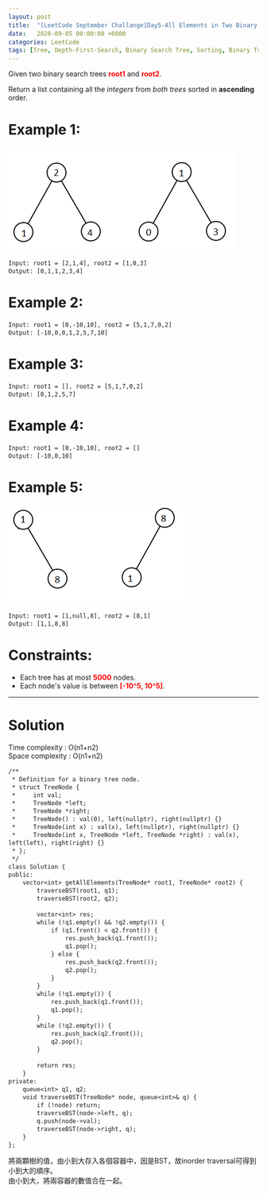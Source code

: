 ```yaml
---
layout: post
title:  "[LeetCode September Challange]Day5-All Elements in Two Binary Search Trees"
date:   2020-09-05 00:00:00 +0800
categories: LeetCode
tags: [Tree, Depth-First-Search, Binary Search Tree, Sorting, Binary Tree, C++]
---
```

Given two binary search trees **<font color="red">root1</font>** and **<font color="red">root2</font>**.

Return a list containing all the *integers* from *both trees* sorted in **ascending** order.

 

# Example 1:  
![](https://github.com/nshawn4675/nshawn4675.github.io/blob/master/_pic/AllElementsInTwoBST_ex1.png?raw=true)

	Input: root1 = [2,1,4], root2 = [1,0,3]
	Output: [0,1,1,2,3,4]

# Example 2:  
	Input: root1 = [0,-10,10], root2 = [5,1,7,0,2]
	Output: [-10,0,0,1,2,5,7,10]

# Example 3:  
	Input: root1 = [], root2 = [5,1,7,0,2]
	Output: [0,1,2,5,7]

# Example 4:  
	Input: root1 = [0,-10,10], root2 = []
	Output: [-10,0,10]

# Example 5:  
![](https://github.com/nshawn4675/nshawn4675.github.io/blob/master/_pic/AllElementsInTwoBST_ex2.png?raw=true)

	Input: root1 = [1,null,8], root2 = [8,1]
	Output: [1,1,8,8]

# Constraints:  
- Each tree has at most **<font color="red">5000</font>** nodes.
- Each node's value is between **<font color="red">[-10^5, 10^5]</font>**.

______________________  

# Solution

Time complexity : O(n1+n2)  
Space complexity : O(n1+n2)

	/**
	 * Definition for a binary tree node.
	 * struct TreeNode {
	 *     int val;
	 *     TreeNode *left;
	 *     TreeNode *right;
	 *     TreeNode() : val(0), left(nullptr), right(nullptr) {}
	 *     TreeNode(int x) : val(x), left(nullptr), right(nullptr) {}
	 *     TreeNode(int x, TreeNode *left, TreeNode *right) : val(x), left(left), right(right) {}
	 * };
	 */
	class Solution {
	public:
	    vector<int> getAllElements(TreeNode* root1, TreeNode* root2) {
	        traverseBST(root1, q1);
	        traverseBST(root2, q2);
	        
	        vector<int> res;
	        while (!q1.empty() && !q2.empty()) {
	            if (q1.front() < q2.front()) {
	                res.push_back(q1.front());
	                q1.pop();
	            } else {
	                res.push_back(q2.front());
	                q2.pop();
	            }
	        }
	        while (!q1.empty()) {
	            res.push_back(q1.front());
	            q1.pop();
	        }
	        while (!q2.empty()) {
	            res.push_back(q2.front());
	            q2.pop();
	        }
	        
	        return res;
	    }
	private:
	    queue<int> q1, q2;
	    void traverseBST(TreeNode* node, queue<int>& q) {
	        if (!node) return;
	        traverseBST(node->left, q);
	        q.push(node->val);
	        traverseBST(node->right, q);
	    }
	};

將兩顆樹的值，由小到大存入各個容器中，因是BST，故inorder traversal可得到小到大的順序。  
由小到大，將兩容器的數值合在一起。  